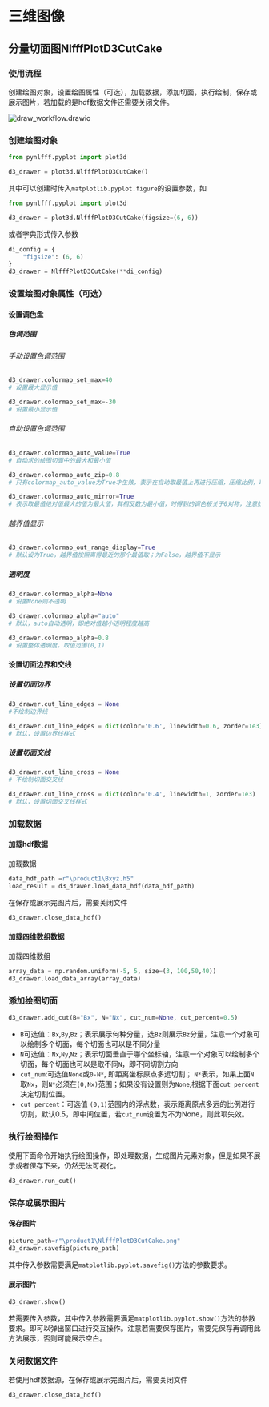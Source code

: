 # 三维图像

## 分量切面图NlfffPlotD3CutCake

### 使用流程

创建绘图对象，设置绘图属性（可选），加载数据，添加切面，执行绘制，保存或展示图片，若加载的是hdf数据文件还需要关闭文件。

![draw_workflow.drawio](img/draw_workflow.drawio.svg)



### 创建绘图对象

```python
from pynlfff.pyplot import plot3d

d3_drawer = plot3d.NlfffPlotD3CutCake()
```

其中可以创建时传入`matplotlib.pyplot.figure`的设置参数，如

```python
from pynlfff.pyplot import plot3d

d3_drawer = plot3d.NlfffPlotD3CutCake(figsize=(6, 6))
```

或者字典形式传入参数

```python
di_config = {
	"figsize": (6, 6)
}
d3_drawer = NlfffPlotD3CutCake(**di_config)
```

### 设置绘图对象属性（可选）

#### 设置调色盘

##### 色调范围

###### 手动设置色调范围

```python
d3_drawer.colormap_set_max=40
# 设置最大显示值

d3_drawer.colormap_set_max=-30
# 设置最小显示值
```



###### 自动设置色调范围

```python
d3_drawer.colormap_auto_value=True
# 自动求的绘图切面中的最大和最小值

d3_drawer.colormap_auto_zip=0.8
# 只有colormap_auto_value为True才生效，表示在自动取最值上再进行压缩，压缩比例，取值范围(0,1]，1表示不压缩

d3_drawer.colormap_auto_mirror=True
# 表示取最值绝对值最大的值为最大值，其相反数为最小值，时得到的调色板关于0对称，注意如果最大值和最小值同为正或同为负，则不生效
```



###### 越界值显示

```python
d3_drawer.colormap_out_range_display=True
# 默认设为True，越界值按照离得最近的那个最值取；为False，越界值不显示
```





##### 透明度

```python
d3_drawer.colormap_alpha=None
# 设置None则不透明

d3_drawer.colormap_alpha="auto"
# 默认，auto自动透明，即绝对值越小透明程度越高

d3_drawer.colormap_alpha=0.8
# 设置整体透明度，取值范围(0,1)
```



#### 设置切面边界和交线

##### 设置切面边界

```python
d3_drawer.cut_line_edges = None
#不绘制边界线

d3_drawer.cut_line_edges = dict(color='0.6', linewidth=0.6, zorder=1e3) 
# 默认，设置边界线样式
```

##### 设置切面交线

```python
d3_drawer.cut_line_cross = None
# 不绘制切面交叉线

d3_drawer.cut_line_cross = dict(color='0.4', linewidth=1, zorder=1e3)
# 默认，设置切面交叉线样式
```







### 加载数据

#### 加载hdf数据

加载数据

```python
data_hdf_path =r"\product1\Bxyz.h5"
load_result = d3_drawer.load_data_hdf(data_hdf_path)
```

在保存或展示完图片后，需要关闭文件

```python
d3_drawer.close_data_hdf()
```



#### 加载四维数组数据

加载四维数组

```python
array_data = np.random.uniform(-5, 5, size=(3, 100,50,40))
d3_drawer.load_data_array(array_data)
```



### 添加绘图切面

```python
d3_drawer.add_cut(B="Bx", N="Nx", cut_num=None, cut_percent=0.5)
```

+ `B`可选值：`Bx`,`By`,`Bz`；表示展示何种分量，选`Bz`则展示`Bz`分量，注意一个对象可以绘制多个切面，每个切面也可以是不同分量
+ `N`可选值：`Nx`,`Ny`,`Nz`；表示切面垂直于哪个坐标轴，注意一个对象可以绘制多个切面，每个切面也可以是取不同`N`，即不同切割方向
+ `cut_num`:可选值`None`或`0-N*`, 即距离坐标原点多远切割； `N*`表示，如果上面`N`取`Nx`，则`N*`必须在`[0,Nx)`范围；如果没有设置则为`None`,根据下面`cut_percent`决定切割位置。
+ `cut_percent`：可选值 `(0,1)`范围内的浮点数，表示距离原点多远的比例进行切割，默认0.5，即中间位置，若`cut_num`设置为不为None，则此项失效。



### 执行绘图操作

使用下面命令开始执行绘图操作，即处理数据，生成图片元素对象，但是如果不展示或者保存下来，仍然无法可视化。

```python
d3_drawer.run_cut()
```



### 保存或展示图片

#### 保存图片

```python
picture_path=r"\product1\NlfffPlotD3CutCake.png"
d3_drawer.savefig(picture_path)
```

其中传入参数需要满足`matplotlib.pyplot.savefig()`方法的参数要求。



#### 展示图片

```python
d3_drawer.show()
```

若需要传入参数，其中传入参数需要满足`matplotlib.pyplot.show()`方法的参数要求。即可以弹出窗口进行交互操作。注意若需要保存图片，需要先保存再调用此方法展示，否则可能展示空白。

### 关闭数据文件

若使用hdf数据源，在保存或展示完图片后，需要关闭文件

```python
d3_drawer.close_data_hdf()
```



